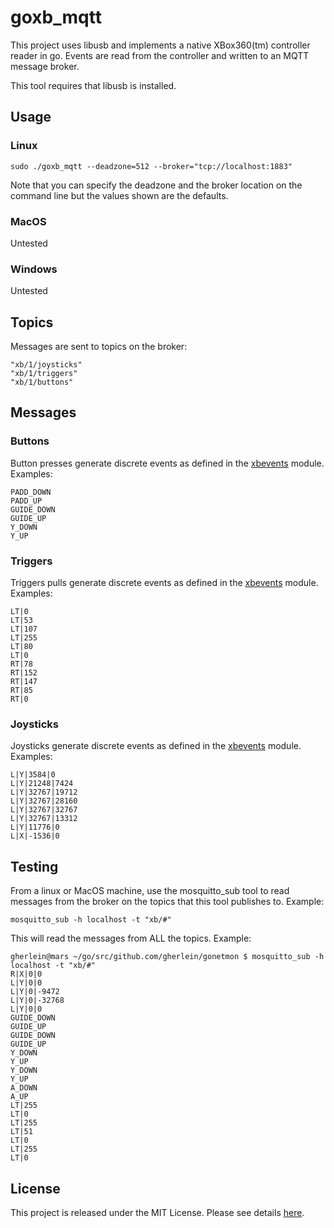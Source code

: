 # goxb_mqtt

This project uses libusb and implements a native XBox360(tm) controller reader in go.  Events 
are read from the controller and written to an MQTT message broker.

This tool requires that libusb is installed.

## Usage

### Linux

```
sudo ./goxb_mqtt --deadzone=512 --broker="tcp://localhost:1883"
```
Note that you can specify the deadzone and the broker location on the command line but the values shown are the defaults.

### MacOS

Untested


### Windows

Untested 


## Topics

Messages are sent to topics on the broker:

```
"xb/1/joysticks"
"xb/1/triggers"
"xb/1/buttons"
```

## Messages

### Buttons

Button presses generate discrete events as defined in the [xbevents](https://github.com/gherlein/xbevents) module.  Examples:

```
PADD_DOWN
PADD_UP
GUIDE_DOWN
GUIDE_UP
Y_DOWN
Y_UP
```

### Triggers

Triggers pulls generate discrete events as defined in the [xbevents](https://github.com/gherlein/xbevents) module.  Examples:

```
LT|0
LT|53
LT|107
LT|255
LT|80
LT|0
RT|78
RT|152
RT|147
RT|85
RT|0
```

### Joysticks

Joysticks generate discrete events as defined in the [xbevents](https://github.com/gherlein/xbevents) module.  Examples:

```
L|Y|3584|0
L|Y|21248|7424
L|Y|32767|19712
L|Y|32767|28160
L|Y|32767|32767
L|Y|32767|13312
L|Y|11776|0
L|X|-1536|0
```

## Testing

From a linux or MacOS machine, use the mosquitto_sub tool to read messages from the broker on the 
topics that this tool publishes to.  Example:

```
mosquitto_sub -h localhost -t "xb/#"
```
This will read the messages from ALL the topics.  Example:

```
gherlein@mars ~/go/src/github.com/gherlein/gonetmon $ mosquitto_sub -h localhost -t "xb/#"
R|X|0|0
L|Y|0|0
L|Y|0|-9472
L|Y|0|-32768
L|Y|0|0
GUIDE_DOWN
GUIDE_UP
GUIDE_DOWN
GUIDE_UP
Y_DOWN
Y_UP
Y_DOWN
Y_UP
A_DOWN
A_UP
LT|255
LT|0
LT|255
LT|51
LT|0
LT|255
LT|0
```

## License

This project is released under the MIT License.  Please see details [here](https://gherlein.mit-license.org).



